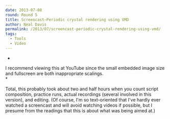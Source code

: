 ```yaml
---
date: 2013-07-08
round: Round 5
title: Screencast—Periodic crystal rendering using VMD
author: Neal Davis
permalink: /2013/07/screencast-periodic-crystal-rendering-using-vmd/
tags:
  - Tools
  - Video
---
```

*  
I recommend viewing this at YouTube since the small embedded image size and fullscreen are both inappropriate scalings.  
*

Total, this probably took about two and half hours when you count script composition, practice runs, actual recordings (several involved in this version), and editing. (Of course, I'm so text-oriented that I've hardly ever watched a screencast and will avoid watching videos if possible, but I presume from the readings that this is about what was being aimed at.)
